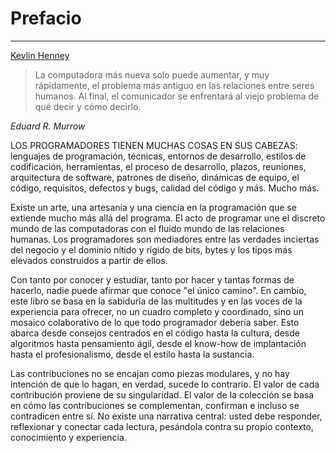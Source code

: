 # Prefacio
---
[Kevlin Henney](https://twitter.com/KevlinHenney)

> La computadora más nueva solo puede aumentar, y muy rápidamente, el problema más antiguo en las relaciones entre seres humanos. Al final, el comunicador se enfrentará al viejo problema de qué decir y cómo decirlo.

*Eduard R. Murrow*

LOS PROGRAMADORES TIENEN MUCHAS COSAS EN SUS CABEZAS: lenguajes de programación, técnicas, entornos de desarrollo, estilos de codificación, herramientas, el proceso de desarrollo, plazos, reuniones, arquitectura de software, patrones de diseño, dinámicas de equipo, el código, requisitos, defectos y bugs, calidad del código y más. Mucho más.

Existe un arte, una artesanía y una ciencia en la programación que se extiende mucho más allá del programa. El acto de programar une el discreto mundo de las computadoras con el fluido mundo de las relaciones humanas. Los programadores son mediadores entre las verdades inciertas del negocio y el dominio nítido y rígido de bits, bytes y los tipos más elevados construidos a partir de ellos.

Con tanto por conocer y estudiar, tanto por hacer y tantas formas de hacerlo, nadie puede afirmar que conoce "el único camino". En cambio, este libro se basa en la sabiduría de las multitudes y en las voces de la experiencia para ofrecer, no un cuadro completo y coordinado, sino un mosaico colaborativo de lo que todo programador debería saber. Esto abarca desde consejos centrados en el código hasta la cultura, desde algoritmos hasta pensamiento ágil, desde el know-how de implantación hasta el profesionalismo, desde el estilo hasta la sustancia.

Las contribuciones no se encajan como piezas modulares, y no hay intención de que lo hagan, en verdad, sucede lo contrario. El valor de cada contribución proviene de su singularidad. El valor de la colección se basa en cómo las contribuciones se complementan, confirman e incluso se contradicen entre sí. No existe una narrativa central: usted debe responder, reflexionar y conectar cada lectura, pesándola contra su propio contexto, conocimiento y experiencia.
